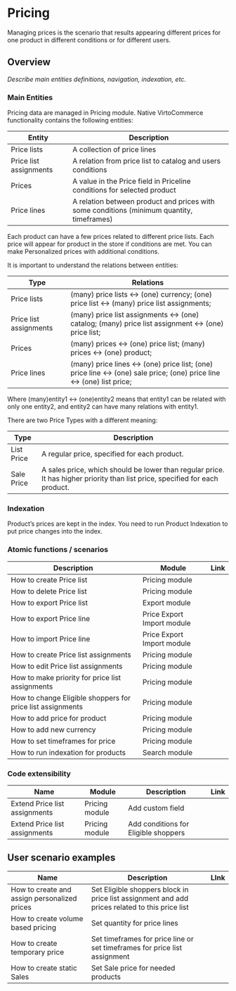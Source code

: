 # Pricing

Managing prices is the scenario that results appearing different prices for one product in different conditions or for different users. 

## Overview

*Describe main entities definitions, navigation, indexation, etc.*

### Main Entities

Pricing data are managed in Pricing module. Native VirtoCommerce functionality contains the following entities:

Entity | Description 
---|--- 
Price lists | A collection of price lines
Price list assignments | A relation from price list to catalog and users conditions
Prices | A value in the Price field in Priceline conditions for selected product
Price lines | A relation between product and prices with some conditions (minimum quantity, timeframes)

Each product can have a few prices related to different price lists. Each price will appear for product in the store if conditions are met. You can make Personalized prices with additional conditions.

It is important to understand the relations between entities:

Type |Relations
---|--- 
Price lists | (many) price lists <-> (one) currency; (one) price list <-> (many) price list assignments; 
Price list assignments | (many) price list assignments <-> (one) catalog; (many) price list assignment <-> (one) price list;
Prices | (many) prices <-> (one) price list; (many) prices <-> (one) product;
Price lines | (many) price lines <-> (one) price list; (one) price line <-> (one) sale price; (one) price line <-> (one) list price; 

Where (many)entity1 <-> (one)entity2 means that entity1 can be related with only one entity2, and entity2 can have many relations with entity1.

There are two Price Types with a different meaning:

Type | Description
--- |---
List Price | A regular price, specified for each product. 
Sale Price | A sales price, which should be lower than regular price. It has higher priority than list price, specified for each product. 

### Indexation

Product’s prices are kept in the index. You need to run Product Indexation to put price changes into the index.

### Atomic functions / scenarios

Description | Module | Link
--- |---|---
How to create Price list | Pricing module|
How to delete Price list | Pricing module |
How to export Price list | Export module |
How to export Price line | Price Export Import module|
How to import Price line | Price Export Import module|
How to create Price list assignments | Pricing module|
How to edit Price list assignments | Pricing module|
How to make priority for price list assignments | Pricing module|
How to change Eligible shoppers for price list assignments | Pricing module|
How to add price for product | Pricing module|
How to add new currency | Pricing module|
How to set timeframes for price | Pricing module|
How to run indexation for products | Search module |

### Code extensibility

Name | Module |Description | Link
--- |---|---|---
Extend Price list assignments | Pricing module | Add custom field |
Extend Price list assignments | Pricing module | Add conditions for Eligible shoppers |

## User scenario examples

Name | Description | LInk
--- |---|---
How to create and assign personalized prices | Set Eligible shoppers block in price list assignment and add prices related to this price list |
How to create volume based pricing | Set quantity for price lines |
How to create temporary price | Set timeframes for price line or set timeframes for price list assignment |
How to create static Sales | Set Sale price for needed products |


